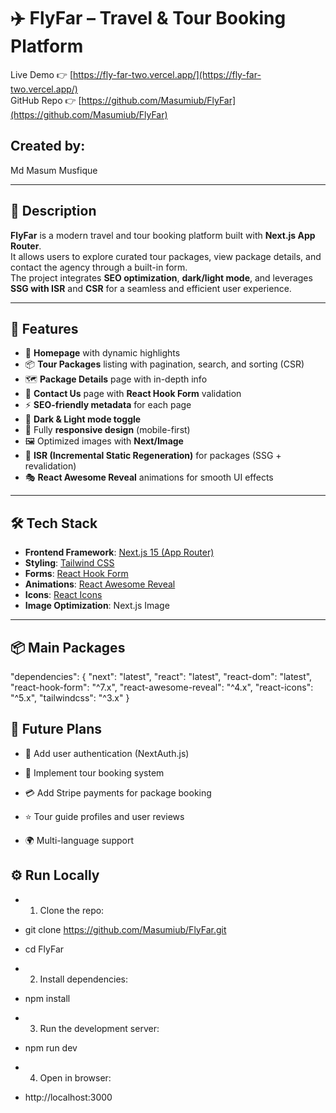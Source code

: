 # ✈️ FlyFar – Travel & Tour Booking Platform  

Live Demo 👉 [https://fly-far-two.vercel.app/](https://fly-far-two.vercel.app/)  
GitHub Repo 👉 [https://github.com/Masumiub/FlyFar](https://github.com/Masumiub/FlyFar)  


## Created by:
Md Masum Musfique

---

## 📌 Description  
**FlyFar** is a modern travel and tour booking platform built with **Next.js App Router**.  
It allows users to explore curated tour packages, view package details, and contact the agency through a built-in form.  
The project integrates **SEO optimization**, **dark/light mode**, and leverages **SSG with ISR** and **CSR** for a seamless and efficient user experience.  

---

## 🚀 Features  
- 🏡 **Homepage** with dynamic highlights  
- 📦 **Tour Packages** listing with pagination, search, and sorting (CSR)  
- 🗺️ **Package Details** page with in-depth info  
- 📩 **Contact Us** page with **React Hook Form** validation  
- ⚡ **SEO-friendly metadata** for each page  
- 🎨 **Dark & Light mode toggle**  
- 📱 Fully **responsive design** (mobile-first)  
- 🖼️ Optimized images with **Next/Image**  
- 🔄 **ISR (Incremental Static Regeneration)** for packages (SSG + revalidation)  
- 🎭 **React Awesome Reveal** animations for smooth UI effects  

---

## 🛠️ Tech Stack  
- **Frontend Framework**: [Next.js 15 (App Router)](https://nextjs.org/)  
- **Styling**: [Tailwind CSS](https://tailwindcss.com/)  
- **Forms**: [React Hook Form](https://react-hook-form.com/)  
- **Animations**: [React Awesome Reveal](https://react-awesome-reveal.morello.dev/)  
- **Icons**: [React Icons](https://react-icons.github.io/react-icons/)  
- **Image Optimization**: Next.js Image  

---

## 📦 Main Packages  

"dependencies": {
  "next": "latest",
  "react": "latest",
  "react-dom": "latest",
  "react-hook-form": "^7.x",
  "react-awesome-reveal": "^4.x",
  "react-icons": "^5.x",
  "tailwindcss": "^3.x"
}


## 🔮 Future Plans
- 🔑 Add user authentication (NextAuth.js)

- 📅 Implement tour booking system

- 💳 Add Stripe payments for package booking

- ⭐ Tour guide profiles and user reviews

- 🌍 Multi-language support

## ⚙️ Run Locally
- 1. Clone the repo:
- git clone https://github.com/Masumiub/FlyFar.git
- cd FlyFar

- 2. Install dependencies:
- npm install

- 3. Run the development server:
- npm run dev

- 4. Open in browser:
- http://localhost:3000